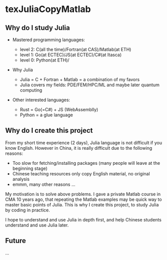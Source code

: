 # texJuliaCopyMatlab

## Why do I study Julia

- Mastered programming languages: 
    - level 2: C(all the time)/Fortran(at CAS)/Matlab(at ETH) 
    - level 1: Go(at ECTEC)/JS(at ECTEC)/C#(at Itasca)
    - level 0: Python(at ETH)/

- Why Julia
    - Julia = C + Fortran + Matlab = a combination of my favors
    - Julia covers my fields: PDE/FEM/HPC/ML and maybe later quantum computing

- Other interested languages:
    - Rust = Go(=C#) + JS (WebAssemblly) 
    - Python = a glue language

## Why do I create this project
From my short time experience (2 days), Julia language is not difficult if you know English. 
However in China, it is really difficult due to the following reasons:

- Too slow for fetching/installing packages (many people will leave at the beginning stage)
- Chinese teaching resources only copy English material, no original analysis
- emmm, many other reasons ...

My motivation is to solve above problems. I gave a private Matlab course in CMA 10 years ago, that repeating the Matlab examples may be quick way to master basic points of Julia. This is why I create this project, to study Julia by coding in practice. 

I hope to understand and use Julia in depth first, and help Chinese students understand and use Julia later. 

## Future
...
